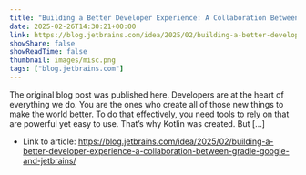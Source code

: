 ```yaml
---
title: "Building a Better Developer Experience: A Collaboration Between Gradle, Google, and JetBrains"
date: 2025-02-26T14:30:21+00:00
link: https://blog.jetbrains.com/idea/2025/02/building-a-better-developer-experience-a-collaboration-between-gradle-google-and-jetbrains/
showShare: false
showReadTime: false
thumbnail: images/misc.png
tags: ["blog.jetbrains.com"]
---
```

The original blog post was published here. Developers are at the heart of everything we do. You are the ones who create all of those new things to make the world better. To do that effectively, you need tools to rely on that are powerful yet easy to use. That’s why Kotlin was created. But […]

- Link to article: https://blog.jetbrains.com/idea/2025/02/building-a-better-developer-experience-a-collaboration-between-gradle-google-and-jetbrains/